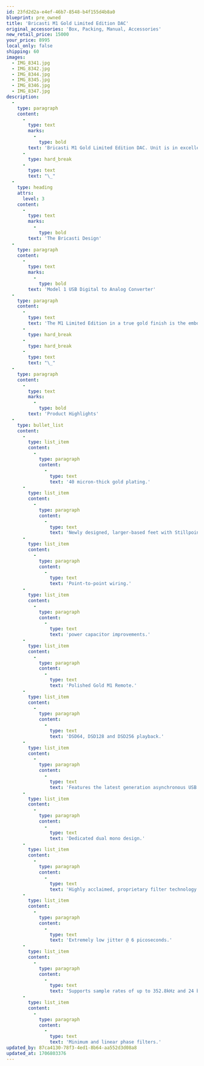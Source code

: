 ```yaml
---
id: 23fd2d2a-e4ef-46b7-8548-b4f155d4b8a0
blueprint: pre_owned
title: 'Bricasti M1 Gold Limited Edition DAC'
original_accessories: 'Box, Packing, Manual, Accessories'
new_retail_price: 15000
your_price: 8995
local_only: false
shipping: 60
images:
  - IMG_8341.jpg
  - IMG_8342.jpg
  - IMG_8344.jpg
  - IMG_8345.jpg
  - IMG_8346.jpg
  - IMG_8347.jpg
description:
  -
    type: paragraph
    content:
      -
        type: text
        marks:
          -
            type: bold
        text: 'Bricasti M1 Gold Limited Edition DAC. Unit is in excellent physical and functional condition with original box, packing and remote control. There are a few scuffs on the polished metal top panel that could likely be buffed out with some metal cleaner. Production was limited to 50 units, of which this unit is serial number 10. Unit sold as new for $15,000.00'
      -
        type: hard_break
      -
        type: text
        text: "\_"
  -
    type: heading
    attrs:
      level: 3
    content:
      -
        type: text
        marks:
          -
            type: bold
        text: 'The Bricasti Design'
  -
    type: paragraph
    content:
      -
        type: text
        marks:
          -
            type: bold
        text: 'Model 1 USB Digital to Analog Converter'
  -
    type: paragraph
    content:
      -
        type: text
        text: 'The M1 Limited Edition in a true gold finish is the embodiment of beauty and sonic excellence. First presented with great acclaim in 2015 at the RMAF, CAF, CAS and various of shows in Asian. Improved transparency is partly achieved through a number of enhancements including new larger feet design with Stillpoints isolation devices engineered inside and optimized for the M1. In addition to the standard features of the Classic M1, The Limited Gold Edition also has a unique sound due in part to the generous amount of gold that is plated on the chassis parts and feet. Further refinements include point-to-point wiring and newly selected power capacitors. Produced in limited quantity, with special packaging and serial number, the Gold M1 is truly limited and unique.'
      -
        type: hard_break
      -
        type: hard_break
      -
        type: text
        text: "\_"
  -
    type: paragraph
    content:
      -
        type: text
        marks:
          -
            type: bold
        text: 'Product Highlights'
  -
    type: bullet_list
    content:
      -
        type: list_item
        content:
          -
            type: paragraph
            content:
              -
                type: text
                text: '40 micron-thick gold plating.'
      -
        type: list_item
        content:
          -
            type: paragraph
            content:
              -
                type: text
                text: 'Newly designed, larger-based feet with Stillpoints for improved isolation.'
      -
        type: list_item
        content:
          -
            type: paragraph
            content:
              -
                type: text
                text: 'Point-to-point wiring.'
      -
        type: list_item
        content:
          -
            type: paragraph
            content:
              -
                type: text
                text: 'power capacitor improvements.'
      -
        type: list_item
        content:
          -
            type: paragraph
            content:
              -
                type: text
                text: 'Polished Gold M1 Remote.'
      -
        type: list_item
        content:
          -
            type: paragraph
            content:
              -
                type: text
                text: 'DSD64, DSD128 and DSD256 playback.'
      -
        type: list_item
        content:
          -
            type: paragraph
            content:
              -
                type: text
                text: 'Features the latest generation asynchronous USB interface.'
      -
        type: list_item
        content:
          -
            type: paragraph
            content:
              -
                type: text
                text: 'Dedicated dual mono design.'
      -
        type: list_item
        content:
          -
            type: paragraph
            content:
              -
                type: text
                text: 'Highly acclaimed, proprietary filter technology.'
      -
        type: list_item
        content:
          -
            type: paragraph
            content:
              -
                type: text
                text: 'Extremely low jitter @ 6 picoseconds.'
      -
        type: list_item
        content:
          -
            type: paragraph
            content:
              -
                type: text
                text: 'Supports sample rates of up to 352.8kHz and 24 bits.'
      -
        type: list_item
        content:
          -
            type: paragraph
            content:
              -
                type: text
                text: 'Minimum and linear phase filters.'
updated_by: 87ca4130-78f3-4ed1-8b64-aa552d3d08a8
updated_at: 1706803376
---
```

